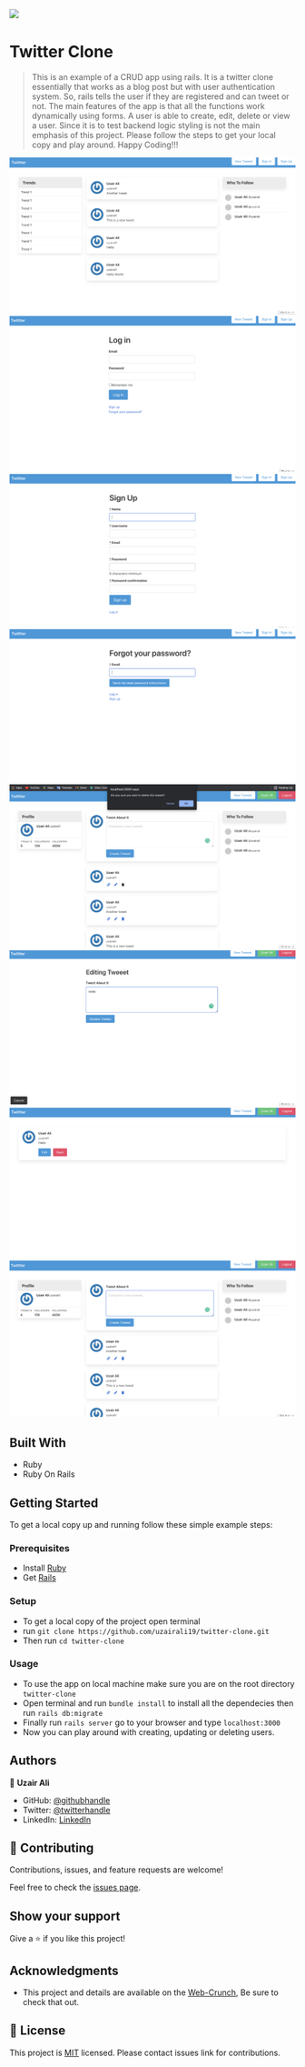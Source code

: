 ![](https://img.shields.io/badge/Microverse-blueviolet)

# Twitter Clone

> This is an example of a CRUD app using rails. It is a twitter clone essentially that works as a blog post but with user authentication system. So, rails tells the user if they are registered and can tweet or not. The main features of the app is that all the functions work dynamically using forms. A user is able to create, edit, delete or view a user. Since it is to test backend logic styling is not the main emphasis of this project. Please follow the steps to get your local copy and play around. Happy Coding!!!

![screenshot](./screenshot_1.png)
![screenshot](./screenshot_2.png)
![screenshot](./screenshot_3.png)
![screenshot](./screenshot_8.png)
![screenshot](./screenshot_4.png)
![screenshot](./screenshot_5.png)
![screenshot](./screenshot_6.png)
![screenshot](./screenshot_7.png)

## Built With

- Ruby
- Ruby On Rails

## Getting Started

To get a local copy up and running follow these simple example steps:

### Prerequisites

- Install [Ruby](https://www.ruby-lang.org/en/)
- Get [Rails](https://rubyonrails.org/)

### Setup

- To get a local copy of the project open terminal
- run `git clone https://github.com/uzairali19/twitter-clone.git`
- Then run `cd twitter-clone`

### Usage

- To use the app on local machine make sure you are on the root directory `twitter-clone`
- Open terminal and run `bundle install` to install all the dependecies then run `rails db:migrate`
- Finally run `rails server` go to your browser and type `localhost:3000`
- Now you can play around with creating, updating or deleting users.

## Authors

👤 **Uzair Ali**

- GitHub: [@githubhandle](https://github.com/uzairali19)
- Twitter: [@twitterhandle](https://twitter.com/Uzairali751)
- LinkedIn: [LinkedIn](https://www.linkedin.com/in/uzairali19/)

## 🤝 Contributing

Contributions, issues, and feature requests are welcome!

Feel free to check the [issues page](https://github.com/uzairali19/twitter-clone/issues/).

## Show your support

Give a ⭐️ if you like this project!

## Acknowledgments

- This project and details are available on the [Web-Crunch](https://web-crunch.com/), Be sure to check that out.

## 📝 License

This project is [MIT](./MIT.md) licensed. Please contact issues link for contributions.
